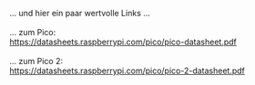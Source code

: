 ... und hier ein paar wertvolle Links ...<br><br>
... zum Pico:<br>
https://datasheets.raspberrypi.com/pico/pico-datasheet.pdf<br><br>
... zum Pico 2:<br>
https://datasheets.raspberrypi.com/pico/pico-2-datasheet.pdf
